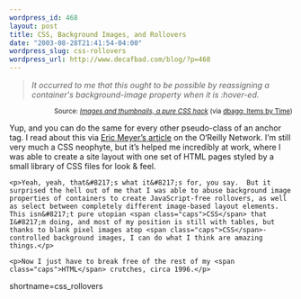 ```yaml
--- 
wordpress_id: 468
layout: post
title: CSS, Background Images, and Rollovers
date: "2003-08-28T21:41:54-04:00"
wordpress_slug: css-rollovers
wordpress_url: http://www.decafbad.com/blog/?p=468
---
```

<blockquote cite="http://aaronland.info/html/css/20030828-css-toggle-images.html"><i>It occurred to me that this ought to be possible by reassigning a  container's background-image property when it is  :hover-ed.</i></blockquote><div class="credit" align="right"><small>Source: <cite><a href="http://aaronland.info/html/css/20030828-css-toggle-images.html">Images and thumbnails, a pure CSS hack</a></cite> (via <a href="http://localhost:8088/bytime_bayes.rpy/?since=2003-08-28T17%3A00%3A00-05%3A00&max=600&offset=0">dbagg: Items by Time</a>)</small></div>	<p>Yup, and you can do the same for every other pseudo-class of an anchor tag.  I read about this via <a href="http://www.oreillynet.com/pub/a/javascript/2001/03/23/rollovers.html">Eric Meyer&#8217;s article</a> on the O&#8216;Reilly Network.  I&#8217;m still very much a <span class="caps">CSS</span> neophyte, but it&#8217;s helped me incredibly at work, where I was able to create a site layout with one set of <span class="caps">HTML</span> pages styled by a small library of <span class="caps">CSS</span> files for look &#38; feel.</p>

	<p>Yeah, yeah, that&#8217;s what it&#8217;s for, you say.  But it surprised the hell out of me that I was able to abuse background image properties of containers to create JavaScript-free rollovers, as well as select between completely different image-based layout elements.  This isn&#8217;t pure utopian <span class="caps">CSS</span> that I&#8217;m doing, and most of my position is still with tables, but thanks to blank pixel images atop <span class="caps">CSS</span>-controlled background images, I can do what I think are amazing things.</p>

	<p>Now I just have to break free of the rest of my <span class="caps">HTML</span> crutches, circa 1996.</p>
<!--more-->
shortname=css_rollovers
